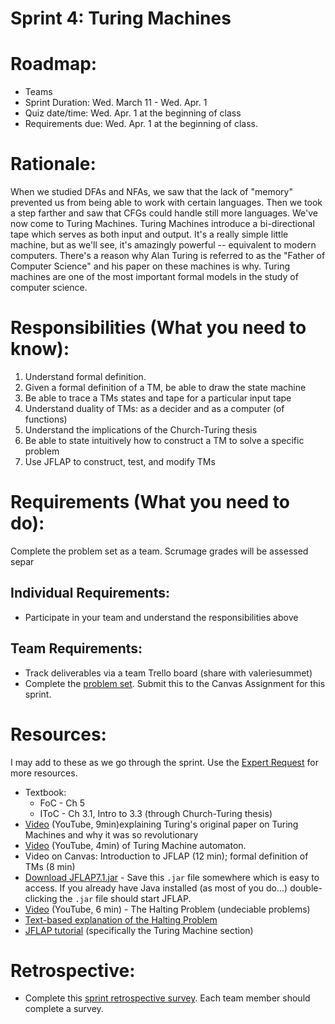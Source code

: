 # Sprint 4: Turing Machines

# Roadmap:
* Teams
* Sprint Duration: Wed. March 11 - Wed. Apr. 1
* Quiz date/time:  Wed. Apr. 1 at the beginning of class
* Requirements due: Wed. Apr. 1 at the beginning of class.

# Rationale:
When we studied DFAs and NFAs, we saw that the lack of "memory" prevented us from being able to work with certain languages.  Then we took a step farther and saw that CFGs could handle still more languages.  We've now come to Turing Machines.  Turing Machines introduce a bi-directional tape which serves as both input and output.  It's a really simple little machine, but as we'll see, it's amazingly powerful -- equivalent to modern computers.  There's a reason why Alan Turing is referred to as the "Father of Computer Science" and his paper on these machines is why.  Turing machines are one of the most important formal models in the study of computer science.


# Responsibilities (What you need to know):
1. Understand formal definition.
2. Given a formal definition of a TM, be able to draw the state machine
3. Be able to trace a TMs states and tape for a particular input tape
4. Understand duality of TMs: as a decider and as a computer (of functions)
5. Understand the implications of the Church-Turing thesis
6. Be able to state intuitively how to construct a TM to solve a specific problem
7. Use JFLAP to construct, test, and modify TMs

# Requirements (What you need to do):
Complete the problem set as a team.  Scrumage grades will be assessed separ

## Individual Requirements:
   * Participate in your team and understand the responsibilities above

## Team Requirements:
   * Track deliverables via a team Trello board (share with valeriesummet)
   * Complete the [problem set](./problem_set.md).  Submit this to the Canvas Assignment for this sprint.
   
# Resources:  
I may add to these as we go through the sprint.  Use the [Expert Request](https://rollins.co1.qualtrics.com/jfe/form/SV_0jNfbBpN1clDJfn?course=mat310s20&sprint=4) for more resources. 
   * Textbook:
       * FoC - Ch 5
       * IToC - Ch 3.1, Intro to 3.3 (through Church-Turing thesis)
   * [Video](https://www.youtube.com/watch?v=-ZS_zFg4w5k) (YouTube, 9min)explaining Turing's original paper on Turing Machines and why it was so revolutionary
   * [Video](https://www.youtube.com/watch?v=gJQTFhkhwPA) (YouTube, 4min) of Turing Machine automaton.
   * Video on Canvas: Introduction to JFLAP (12 min); formal definition of TMs (8 min)
   * [Download JFLAP7.1.jar](http://www.jflap.org/jflaptmp/july27-18/JFLAP7.1.jar) - Save this `.jar` file somewhere which is easy to access.  If you already have Java installed (as most of you do...) double-clicking the `.jar` file should start JFLAP.
   * [Video](https://www.youtube.com/watch?v=wGLQiHXHWNk) (YouTube, 6 min) - The Halting Problem (undeciable problems)
   * [Text-based explanation of the Halting Problem](https://www.khanacademy.org/computing/ap-computer-science-principles/algorithms-101/solving-hard-problems/a/undecidable-problems) 
   * [JFLAP tutorial](http://www.jflap.org/tutorial/) (specifically the Turing Machine section)
   
   
# Retrospective:
  * Complete this [sprint retrospective survey](https://rollins.co1.qualtrics.com/jfe/form/SV_3rAIzhpHFYbIixf?course=mat310s20&sprint=4).  Each team member should complete a survey.
